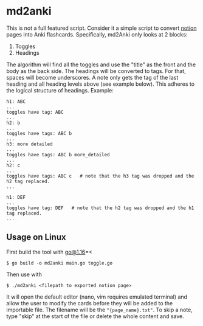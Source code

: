 # md2anki
This is not a full featured script. Consider it a simple script to convert [notion](https://www.notion.so/) pages into Anki flashcards. Specifically, md2Anki only looks at 2 blocks:
1) Toggles
2) Headings

The algorithm will find all the toggles and use the "title" as the front and the body as the back side.
The headings will be converted to tags. For that, spaces will become underscores. A note only gets the tag of the last heading and all heading levels above (see example below). This adheres to the logical structure of headings. 
Example:
```
h1: ABC
...
toggles have tag: ABC
...
h2: b
...
toggles have tags: ABC b
...
h3: more detailed 
...
toggles have tags: ABC b more_detailed
...
h2: c
...
toggles have tags: ABC c   # note that the h3 tag was dropped and the h2 tag replaced.
...

h1: DEF
...
toggles have tag: DEF   # note that the h2 tag was dropped and the h1 tag replaced.
...

```

## Usage on Linux
First build the tool with go@1.16=<
```
$ go build -o md2anki main.go toggle.go
```
Then use with
```
$ ./md2anki <filepath to exported notion page>
```
It will open the default editor (nano, vim requires emulated terminal) and allow the user to modify the cards before they will be added to the importable file. The filename will be the `"{page_name}.txt"`.
To skip a note, type "skip" at the start of the file or delete the whole content and save.